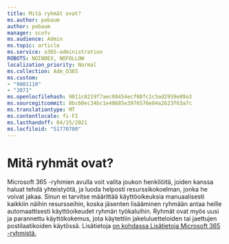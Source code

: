 ```yaml
---
title: Mitä ryhmät ovat?
ms.author: pebaum
author: pebaum
manager: scotv
ms.audience: Admin
ms.topic: article
ms.service: o365-administration
ROBOTS: NOINDEX, NOFOLLOW
localization_priority: Normal
ms.collection: Adm_O365
ms.custom:
- "9001110"
- "3071"
ms.openlocfilehash: 9011c8219f7aec09454ecf08fc1c5ad2959e89a3
ms.sourcegitcommit: 8bc60ec34bc1e40685e3976576e04a2623f63a7c
ms.translationtype: MT
ms.contentlocale: fi-FI
ms.lasthandoff: 04/15/2021
ms.locfileid: "51770700"
---
```

# <a name="what-are-groups"></a>Mitä ryhmät ovat?

Microsoft 365 -ryhmien avulla voit valita joukon henkilöitä, joiden kanssa haluat tehdä yhteistyötä, ja luoda helposti resurssikokoelman, jonka he voivat jakaa. Sinun ei tarvitse määrittää käyttöoikeuksia manuaalisesti kaikkiin näihin resursseihin, koska jäsenten lisääminen ryhmään antaa heille automaattisesti käyttöoikeudet ryhmän työkaluihin. Ryhmät ovat myös uusi ja parannettu käyttökokemus, jota käytettiin jakeluluetteloiden tai jaettujen postilaatikoiden käytössä.  Lisätietoja [on kohdassa Lisätietoja Microsoft 365 -ryhmistä.](https://support.office.com/article/b565caa1-5c40-40ef-9915-60fdb2d97fa2) 